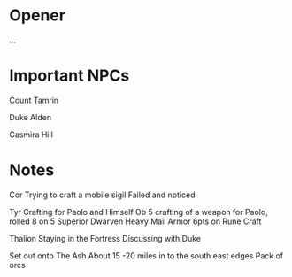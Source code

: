 # Opener
...

# Important NPCs
Count Tamrin

Duke Alden

Casmira Hill

# Notes
Cor
Trying to craft a mobile sigil
Failed and noticed

Tyr
Crafting for Paolo and Himself
Ob 5 crafting of a weapon for Paolo, rolled 8 on 5 
Superior Dwarven Heavy Mail Armor
6pts on Rune Craft

Thalion
Staying in the Fortress
Discussing with Duke

Set out onto The Ash
About 15 -20 miles in to the south east edges
Pack of orcs